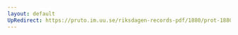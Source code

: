 ```yaml
---
layout: default
UpRedirect: https://pruto.im.uu.se/riksdagen-records-pdf/1880/prot-1880--ak--023/prot-1880--ak--023_009.pdf
---
```

